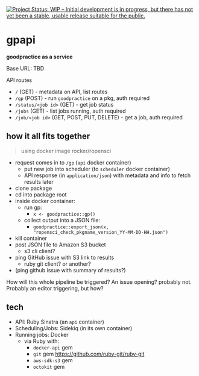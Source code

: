 [![Project Status: WIP – Initial development is in progress, but there has not yet been a stable, usable release suitable for the public.](http://www.repostatus.org/badges/latest/wip.svg)](http://www.repostatus.org/#wip)

gpapi
=====

**goodpractice as a service**

Base URL: TBD

API routes

* `/` (GET) - metadata on API, list routes
* `/gp` (POST) - run `goodpractice` on a pkg, auth required
* `/status/<job id>` (GET) - get job status
* `/jobs` (GET) - list jobs running, auth required
* `/job/<job id>` (GET, POST, PUT, DELETE) - get a job, auth required

## how it all fits together

> using docker image rocker/ropensci

- request comes in to `/gp` (`api` docker container)
    - put new job into scheduler (to `scheduler` docker container)
    - API response (in `application/json`) with metadata and info to fetch results later
- clone package
- cd into package root
- inside docker container:
    - run gp:
        - `x <- goodpractice::gp()`
    - collect output into a JSON file: 
        - `goodpractice::export_json(x, "ropensci_check_pkgname_version_YY-MM-DD-HH.json")`
- kill container
- post JSON file to Amazon S3 bucket
    - s3 cli client?
- ping GitHub issue with S3 link to results
    -  ruby git client? or another?
- (ping github issue with summary of results?)

How will this whole pipeline be triggered? An issue opening?  probably not. Probably an editor triggering, but how?

## tech

- API: Ruby Sinatra (an `api` container)
- Scheduling/Jobs: Sidekiq (in its own container)
- Running jobs: Docker
    - via Ruby with:
        - `docker-api` gem
        - `git` gem <https://github.com/ruby-git/ruby-git>
        - `aws-sdk-s3` gem
        - `octokit` gem
